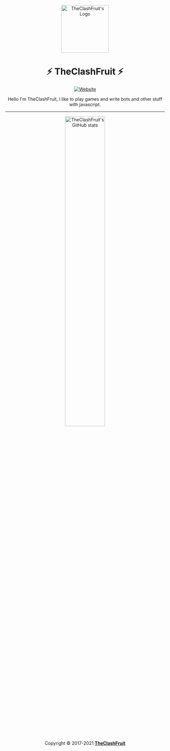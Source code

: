 <p align="center">
  <img alt="TheClashFruit's Logo" src="https://avatars.githubusercontent.com/u/55049569?s=400&u=08ce4269c508d7b2a698c7ee894ba2dd3139c7d5&v=4" height="150px" width="150px">
  <h1 align="center">⚡ TheClashFruit ⚡</h1>
</p>

<p align="center" id="badges">
  <a href="https://www.theclashfruit.ga"><img alt="Website" src="https://img.shields.io/website?style=for-the-badge&url=https%3A%2F%2Fwww.theclashfruit.ga"></a>
</p>

<p align="center" width="30%">
  Hello I'm TheClashFruit, I like to play games and write bots and other stuff with javascript.
</p>

<hr />

<p align="center">
  <img alt="TheClashFruit's GitHub stats" src="https://github-readme-stats.vercel.app/api?username=TheClashFruit&show_icons=true&include_all_commits=true&count_private=true&bg_color=00000000&text_color=007769b3&icon_color=00796b&title_color=00796b&border_color=007769b3" align="center" width="50%">
</p>

<p align="center">
  Copyright &copy; 2017-2021 <a href="https://bit.ly/3bgQPpC"><b>TheClashFruit</b></a>
</p>
